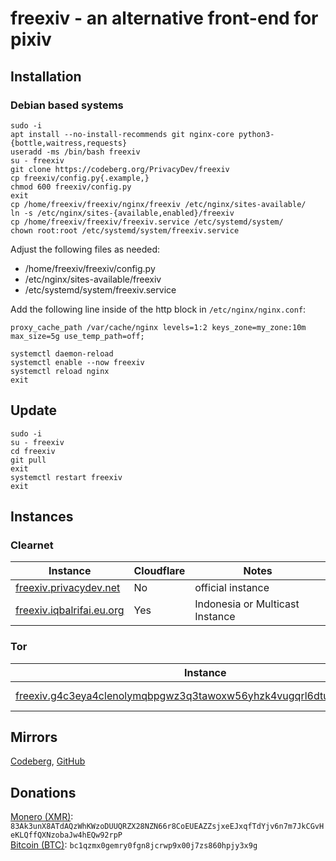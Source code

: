 # freexiv - an alternative front-end for pixiv

## Installation

### Debian based systems
```
sudo -i
apt install --no-install-recommends git nginx-core python3-{bottle,waitress,requests}
useradd -ms /bin/bash freexiv
su - freexiv
git clone https://codeberg.org/PrivacyDev/freexiv
cp freexiv/config.py{.example,}
chmod 600 freexiv/config.py
exit
cp /home/freexiv/freexiv/nginx/freexiv /etc/nginx/sites-available/
ln -s /etc/nginx/sites-{available,enabled}/freexiv
cp /home/freexiv/freexiv/freexiv.service /etc/systemd/system/
chown root:root /etc/systemd/system/freexiv.service
```
Adjust the following files as needed:
- /home/freexiv/freexiv/config.py
- /etc/nginx/sites-available/freexiv
- /etc/systemd/system/freexiv.service

Add the following line inside of the http block in `/etc/nginx/nginx.conf`:

`proxy_cache_path /var/cache/nginx levels=1:2 keys_zone=my_zone:10m max_size=5g use_temp_path=off;`

```
systemctl daemon-reload
systemctl enable --now freexiv
systemctl reload nginx
exit
```

## Update

```
sudo -i
su - freexiv
cd freexiv
git pull
exit
systemctl restart freexiv
exit
```

## Instances

### Clearnet
|Instance                                                 | Cloudflare | Notes             |
|---------------------------------------------------------|------------|-------------------|
|[freexiv.privacydev.net](https://freexiv.privacydev.net) | No         | official instance |
|[freexiv.iqbalrifai.eu.org](https://freexiv.iqbalrifai.eu.org) | Yes   | Indonesia or Multicast Instance |

### Tor
|Instance                                                                                                                                                | Notes             |
|--------------------------------------------------------------------------------------------------------------------------------------------------------|-------------------|
|[freexiv.g4c3eya4clenolymqbpgwz3q3tawoxw56yhzk4vugqrl6dtu3ejvhjid.onion](http://freexiv.g4c3eya4clenolymqbpgwz3q3tawoxw56yhzk4vugqrl6dtu3ejvhjid.onion) | official instance |

## Mirrors
[Codeberg](https://codeberg.org/PrivacyDev/freexiv), [GitHub](https://github.com/PrivacyDevel/freexiv)

## Donations
[Monero (XMR)](https://www.getmonero.org/): `83Ak3unX8ATdAQzWhKWzoDUUQRZX28NZN66r8CoEUEAZZsjxeEJxqfTdYjv6n7m7JkCGvHeKLQffQXNzobaJw4hEQw92rpP` \
[Bitcoin (BTC)](https://bitcoin.org/): `bc1qzmx0gemry0fgn8jcrwp9x00j7zs860hpjy3x9g`

